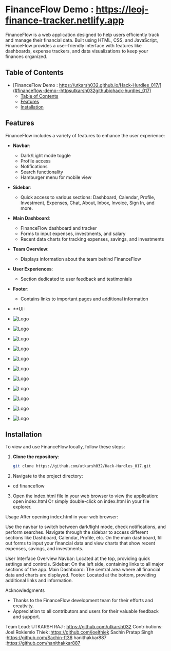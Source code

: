 # FinanceFlow Demo : https://leoj-finance-tracker.netlify.app

FinanceFlow is a web application designed to help users efficiently track and manage their financial data. Built using HTML, CSS, and JavaScript, FinanceFlow provides a user-friendly interface with features like dashboards, expense trackers, and data visualizations to keep your finances organized.

## Table of Contents

- [FinanceFlow Demo : https://utkarsh032.github.io/Hack-Hurdles_017/](#financeflow-demo--httpsutkarsh032githubiohack-hurdles_017)
  - [Table of Contents](#table-of-contents)
  - [Features](#features)
  - [Installation](#installation)

## Features

FinanceFlow includes a variety of features to enhance the user experience:

- **Navbar**:

  - Dark/Light mode toggle
  - Profile access
  - Notifications
  - Search functionality
  - Hamburger menu for mobile view

- **Sidebar**:

  - Quick access to various sections: Dashboard, Calendar, Profile, Investment, Expenses, Chat, About, Inbox, Invoice, Sign In, and more.

- **Main Dashboard**:

  - FinanceFlow dashboard and tracker
  - Forms to input expenses, investments, and salary
  - Recent data charts for tracking expenses, savings, and investments

- **Team Overview**:

  - Displays information about the team behind FinanceFlow

- **User Experiences**:

  - Section dedicated to user feedback and testimonials

- **Footer**:
  - Contains links to important pages and additional information
- \*\*UI:
- ![Logo](<./Data/final/demo%20(1).gif>)
- ![Logo](<./Data/final/demo%20(1).jpeg>)
- ![Logo](<./Data/final/demo%20(2).jpeg>)
- ![Logo](<./Data/final/demo%20(3).jpeg>)
- ![Logo](<./Data/final/demo%20(4).jpeg>)
- ![Logo](<./Data/final/demo%20(5).jpeg>)
- ![Logo](<./Data/final/demo%20(6).jpeg>)
- ![Logo](<./Data/final/demo%20(7).jpeg>)
- ![Logo](<./Data/final/demo%20(8).jpeg>)
- ![Logo](<./Data/final/demo%20(9).jpeg>)
- ![Logo](<./Data/final/demo%20(10).jpeg>)

## Installation

To view and use FinanceFlow locally, follow these steps:

1. **Clone the repository**:

   ```bash
   git clone https://github.com/utkarsh032/Hack-Hurdles_017.git
   ```

2. Navigate to the project directory:

- cd financeflow

3. Open the index.html file in your web browser to view the application:
   open index.html
   Or simply double-click on index.html in your file explorer.

Usage
After opening index.html in your web browser:

Use the navbar to switch between dark/light mode, check notifications, and perform searches.
Navigate through the sidebar to access different sections like Dashboard, Calendar, Profile, etc.
On the main dashboard, fill out forms to input your financial data and view charts that show recent expenses, savings, and investments.

User Interface Overview
Navbar: Located at the top, providing quick settings and controls.
Sidebar: On the left side, containing links to all major sections of the app.
Main Dashboard: The central area where all financial data and charts are displayed.
Footer: Located at the bottom, providing additional links and information.

Acknowledgments

- Thanks to the FinanceFlow development team for their efforts and creativity.
- Appreciation to all contributors and users for their valuable feedback and support.

Team Lead:
UTKARSH RAJ : https://github.com/utkarsh032
Contributions:
Joel Rokiemlo Thiek :https://github.com/joelthiek
Sachin Pratap Singh :https://github.com/Sachin-ft36
hanithakkar887 :https://github.com/hanithakkar887
